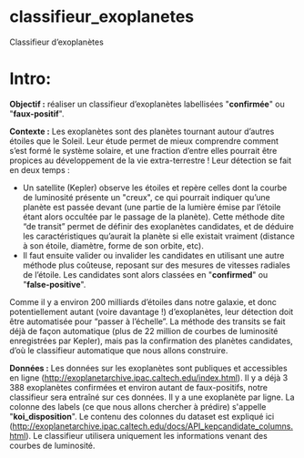 # classifieur_exoplanetes
Classifieur d’exoplanètes

# Intro:


**Objectif :** réaliser un classifieur d’exoplanètes labellisées "**confirmée**" ou "**faux-positif**". 

**Contexte :** Les exoplanètes sont des planètes tournant autour d’autres étoiles que le Soleil. Leur étude permet de mieux comprendre comment s’est formé le système solaire, et une fraction d’entre elles pourrait être propices au développement de la vie extra-terrestre ! Leur détection se fait en deux temps :
- Un satellite (Kepler) observe les étoiles et repère celles dont la courbe de luminosité présente un "creux", ce qui pourrait indiquer qu’une planète est passée devant (une partie de la lumière émise par l’étoile étant alors occultée par le passage de la planète).  Cette méthode dite “de transit” permet de définir des exoplanètes candidates, et de déduire les caractéristiques qu’aurait la planète si elle existait vraiment (distance à son étoile, diamètre, forme de son orbite, etc).
- Il faut ensuite valider ou invalider les candidates en utilisant une autre méthode plus coûteuse, reposant sur des mesures de vitesses radiales de l’étoile. Les candidates sont alors classées en "**confirmed**" ou "**false-positive**".

Comme il y a environ 200 milliards d’étoiles dans notre galaxie, et donc potentiellement autant (voire davantage !) d’exoplanètes, leur détection doit être automatisée pour “passer à l’échelle”. La méthode des transits se fait déjà de façon automatique (plus de 22 million de courbes de luminosité enregistrées par Kepler), mais pas la confirmation des planètes candidates, d’où le classifieur automatique que nous allons construire.

**Données :** Les données sur les exoplanètes sont publiques et accessibles en ligne (http://exoplanetarchive.ipac.caltech.edu/index.html). Il y a déjà 3 388 exoplanètes confirmées et environ autant de faux-positifs, notre classifieur sera entraîné sur ces données. Il y a une exoplanète par ligne. La colonne des labels (ce que nous allons chercher à prédire) s'appelle "**koi_disposition**". Le contenu des colonnes du dataset est expliqué ici (http://exoplanetarchive.ipac.caltech.edu/docs/API_kepcandidate_columns.html). Le classifieur utilisera uniquement les informations venant des courbes de luminosité.

